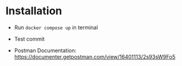 # Installation
- Run ```docker compose up``` in terminal
- Test commit

- Postman Documentation: https://documenter.getpostman.com/view/16401113/2s93sW9Fo5

